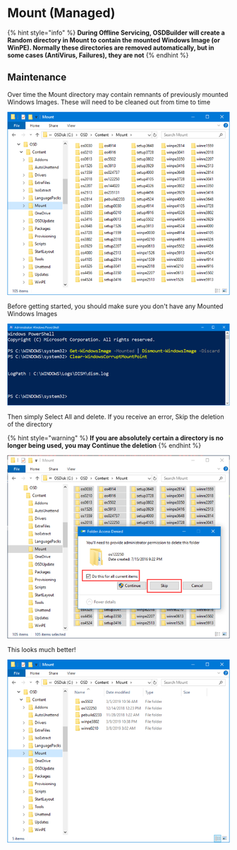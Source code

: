 # Mount \(Managed\)

{% hint style="info" %}
**During Offline Servicing, OSDBuilder will create a Random directory in Mount to contain the mounted Windows Image \(or WinPE\).  Normally these directories are removed automatically, but in some cases \(AntiVirus, Failures\), they are not**
{% endhint %}

## Maintenance

Over time the Mount directory may contain remnants of previously mounted Windows Images.  These will need to be cleaned out from time to time

![](../../../../.gitbook/assets/image%20%2872%29.png)

Before getting started, you should make sure you don't have any Mounted Windows Images

![](../../../../.gitbook/assets/image%20%28115%29.png)

Then simply Select All and delete.  If you receive an error, Skip the deletion of the directory

{% hint style="warning" %}
**If you are absolutely certain a directory is no longer being used, you may Continue the deletion**
{% endhint %}

![](../../../../.gitbook/assets/image%20%28110%29.png)

This looks much better!

![](../../../../.gitbook/assets/image%20%28144%29.png)

